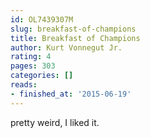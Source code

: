 ```yaml
---
id: OL7439307M
slug: breakfast-of-champions
title: Breakfast of Champions
author: Kurt Vonnegut Jr.
rating: 4
pages: 303
categories: []
reads:
- finished_at: '2015-06-19'
---
```

pretty weird, I liked it.
